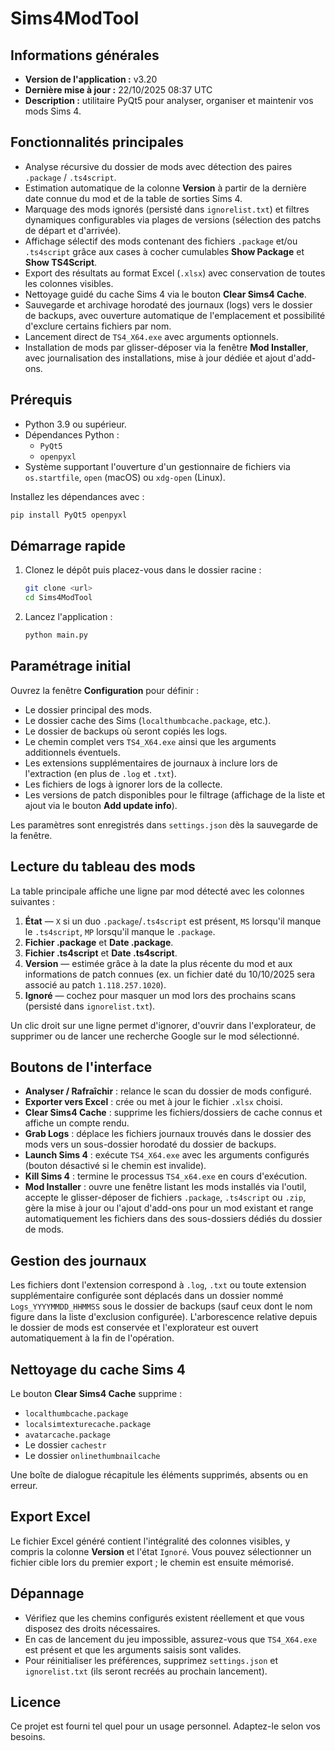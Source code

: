 # Sims4ModTool

## Informations générales
- **Version de l'application :** v3.20
- **Dernière mise à jour :** 22/10/2025 08:37 UTC
- **Description :** utilitaire PyQt5 pour analyser, organiser et maintenir vos mods Sims 4.

## Fonctionnalités principales
- Analyse récursive du dossier de mods avec détection des paires `.package` / `.ts4script`.
- Estimation automatique de la colonne **Version** à partir de la dernière date connue du mod et de la table de sorties Sims 4.
- Marquage des mods ignorés (persisté dans `ignorelist.txt`) et filtres dynamiques configurables via plages de versions (sélection des patchs de départ et d'arrivée).
- Affichage sélectif des mods contenant des fichiers `.package` et/ou `.ts4script` grâce aux cases à cocher cumulables **Show Package** et **Show TS4Script**.
- Export des résultats au format Excel (`.xlsx`) avec conservation de toutes les colonnes visibles.
- Nettoyage guidé du cache Sims 4 via le bouton **Clear Sims4 Cache**.
- Sauvegarde et archivage horodaté des journaux (logs) vers le dossier de backups, avec ouverture automatique de l'emplacement et possibilité d'exclure certains fichiers par nom.
- Lancement direct de `TS4_X64.exe` avec arguments optionnels.
- Installation de mods par glisser-déposer via la fenêtre **Mod Installer**, avec journalisation des installations, mise à jour dédiée et ajout d'add-ons.

## Prérequis
- Python 3.9 ou supérieur.
- Dépendances Python :
  - `PyQt5`
  - `openpyxl`
- Système supportant l'ouverture d'un gestionnaire de fichiers via `os.startfile`, `open` (macOS) ou `xdg-open` (Linux).

Installez les dépendances avec :
```bash
pip install PyQt5 openpyxl
```

## Démarrage rapide
1. Clonez le dépôt puis placez-vous dans le dossier racine :
   ```bash
   git clone <url>
   cd Sims4ModTool
   ```
2. Lancez l'application :
   ```bash
   python main.py
   ```

## Paramétrage initial
Ouvrez la fenêtre **Configuration** pour définir :
- Le dossier principal des mods.
- Le dossier cache des Sims (`localthumbcache.package`, etc.).
- Le dossier de backups où seront copiés les logs.
- Le chemin complet vers `TS4_X64.exe` ainsi que les arguments additionnels éventuels.
- Les extensions supplémentaires de journaux à inclure lors de l'extraction (en plus de `.log` et `.txt`).
- Les fichiers de logs à ignorer lors de la collecte.
- Les versions de patch disponibles pour le filtrage (affichage de la liste et ajout via le bouton **Add update info**).

Les paramètres sont enregistrés dans `settings.json` dès la sauvegarde de la fenêtre.

## Lecture du tableau des mods
La table principale affiche une ligne par mod détecté avec les colonnes suivantes :
1. **État** — `X` si un duo `.package`/`.ts4script` est présent, `MS` lorsqu'il manque le `.ts4script`, `MP` lorsqu'il manque le `.package`.
2. **Fichier .package** et **Date .package**.
3. **Fichier .ts4script** et **Date .ts4script**.
4. **Version** — estimée grâce à la date la plus récente du mod et aux informations de patch connues (ex. un fichier daté du 10/10/2025 sera associé au patch `1.118.257.1020`).
5. **Ignoré** — cochez pour masquer un mod lors des prochains scans (persisté dans `ignorelist.txt`).

Un clic droit sur une ligne permet d'ignorer, d'ouvrir dans l'explorateur, de supprimer ou de lancer une recherche Google sur le mod sélectionné.

## Boutons de l'interface
- **Analyser / Rafraîchir** : relance le scan du dossier de mods configuré.
- **Exporter vers Excel** : crée ou met à jour le fichier `.xlsx` choisi.
- **Clear Sims4 Cache** : supprime les fichiers/dossiers de cache connus et affiche un compte rendu.
- **Grab Logs** : déplace les fichiers journaux trouvés dans le dossier des mods vers un sous-dossier horodaté du dossier de backups.
- **Launch Sims 4** : exécute `TS4_X64.exe` avec les arguments configurés (bouton désactivé si le chemin est invalide).
- **Kill Sims 4** : termine le processus `TS4_x64.exe` en cours d'exécution.
- **Mod Installer** : ouvre une fenêtre listant les mods installés via l'outil, accepte le glisser-déposer de fichiers `.package`, `.ts4script` ou `.zip`, gère la mise à jour ou l'ajout d'add-ons pour un mod existant et range automatiquement les fichiers dans des sous-dossiers dédiés du dossier de mods.

## Gestion des journaux
Les fichiers dont l'extension correspond à `.log`, `.txt` ou toute extension supplémentaire configurée sont déplacés dans un dossier nommé `Logs_YYYYMMDD_HHMMSS` sous le dossier de backups (sauf ceux dont le nom figure dans la liste d'exclusion configurée). L'arborescence relative depuis le dossier de mods est conservée et l'explorateur est ouvert automatiquement à la fin de l'opération.

## Nettoyage du cache Sims 4
Le bouton **Clear Sims4 Cache** supprime :
- `localthumbcache.package`
- `localsimtexturecache.package`
- `avatarcache.package`
- Le dossier `cachestr`
- Le dossier `onlinethumbnailcache`

Une boîte de dialogue récapitule les éléments supprimés, absents ou en erreur.

## Export Excel
Le fichier Excel généré contient l'intégralité des colonnes visibles, y compris la colonne **Version** et l'état `Ignoré`. Vous pouvez sélectionner un fichier cible lors du premier export ; le chemin est ensuite mémorisé.

## Dépannage
- Vérifiez que les chemins configurés existent réellement et que vous disposez des droits nécessaires.
- En cas de lancement du jeu impossible, assurez-vous que `TS4_X64.exe` est présent et que les arguments saisis sont valides.
- Pour réinitialiser les préférences, supprimez `settings.json` et `ignorelist.txt` (ils seront recréés au prochain lancement).

## Licence
Ce projet est fourni tel quel pour un usage personnel. Adaptez-le selon vos besoins.
